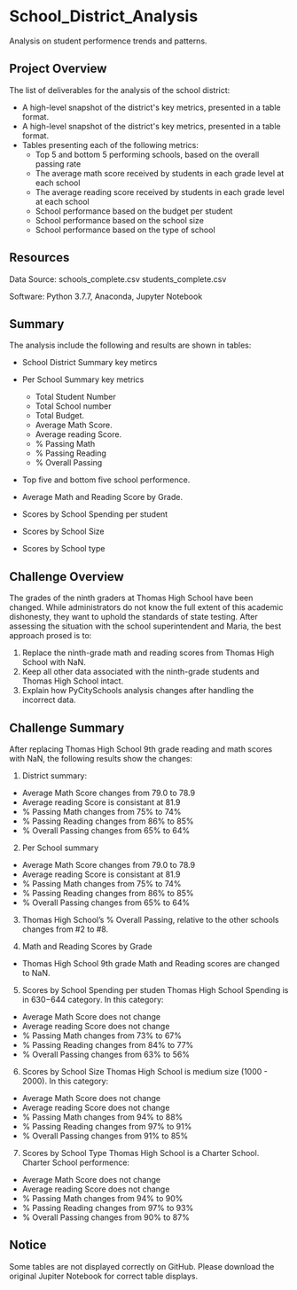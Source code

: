 # School_District_Analysis
Analysis on student performence trends and patterns.

## Project Overview

The list of deliverables for the analysis of the school district: 

- A high-level snapshot of the district's key metrics, presented in a table format.
- A high-level snapshot of the district's key metrics, presented in a table format.
- Tables presenting each of the following metrics: 
  - Top 5 and bottom 5 performing schools, based on the overall passing rate
  - The average math score received by students in each grade level at each school
  - The average reading score received by students in each grade level at each school
  - School performance based on the budget per student
  - School performance based on the school size 
  - School performance based on the type of school

## Resources
Data Source: schools_complete.csv
             students_complete.csv

Software: Python 3.7.7, 
Anaconda, Jupyter Notebook

## Summary

The analysis include the following and results are shown in tables:

- School District Summary key metircs
- Per School Summary key metrics
  - Total Student Number
  - Total School number
  - Total Budget. 
  - Average Math Score.
  - Average reading Score.
  - % Passing Math
  - % Passing Reading
  - % Overall Passing

- Top five and bottom five school performence.
- Average Math and Reading Score by Grade.
- Scores by School Spending per student
- Scores by School Size
- Scores by School type
  
## Challenge Overview

The grades of the ninth graders at Thomas High School have been changed. While administrators do not know the full extent of this academic dishonesty, they want to uphold the standards of state testing. After assessing the situation with the school superintendent and Maria, the best approach prosed is to:

1. Replace the ninth-grade math and reading scores from Thomas High School with NaN.
2. Keep all other data associated with the ninth-grade students and Thomas High School intact.
3. Explain how PyCitySchools analysis changes after handling the incorrect data.

## Challenge Summary

After replacing Thomas High School 9th grade reading and math scores with NaN, the following results show the changes:

1. District summary: 

  - Average Math Score changes from 79.0 to 78.9
  - Average reading Score is consistant at 81.9
  - % Passing Math changes from 75% to 74%
  - % Passing Reading changes from 86% to 85%
  - % Overall Passing changes from 65% to 64% 

2. Per School summary

  - Average Math Score changes from 79.0 to 78.9
  - Average reading Score is consistant at 81.9
  - % Passing Math changes from 75% to 74%
  - % Passing Reading changes from 86% to 85%
  - % Overall Passing changes from 65% to 64% 
  
3. Thomas High School’s % Overall Passing, relative to the other schools changes from #2 to #8.

4. Math and Reading Scores by Grade
  - Thomas High School 9th grade Math and Reading scores are changed to NaN.
  
5. Scores by School Spending per studen
   Thomas High School Spending is in $630 -$644 category. In this category:
  - Average Math Score does not change
  - Average reading Score does not change 
  - % Passing Math changes from 73% to 67%
  - % Passing Reading changes from 84% to 77%
  - % Overall Passing changes from 63% to 56%

6. Scores by School Size
   Thomas High School is medium size (1000 - 2000). In this category:
   
  - Average Math Score does not change
  - Average reading Score does not change 
  - % Passing Math changes from 94% to 88%
  - % Passing Reading changes from 97% to 91%
  - % Overall Passing changes from 91% to 85%

7. Scores by School Type
   Thomas High School is a Charter School. Charter School performence:

  - Average Math Score does not change
  - Average reading Score does not change 
  - % Passing Math changes from 94% to 90%
  - % Passing Reading changes from 97% to 93%
  - % Overall Passing changes from 90% to 87%

## Notice

Some tables are not displayed correctly on GitHub. Please download the original Jupiter Notebook for correct table displays.
